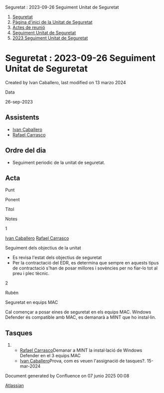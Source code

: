 Seguretat : 2023-09-26 Seguiment Unitat de Seguretat  

1.  [Seguretat](index.md)
2.  [Pàgina d'inici de la Unitat de Seguretat](15368362.md)
3.  [Actes de reunió](26317880.md)
4.  [Seguiment Unitat de Seguretat](Seguiment-Unitat-de-Seguretat_93357392.md)
5.  [2023 Seguiment Unitat de Seguretat](2023-Seguiment-Unitat-de-Seguretat_100009470.md)

Seguretat : 2023-09-26 Seguiment Unitat de Seguretat
====================================================

Created by Ivan Caballero, last modified on 13 marzo 2024

Data

26-sep-2023

Assistents
----------

*   [Ivan Caballero](https://confluence.aoc.cat/display/~icaballero)
*   [Rafael Carrasco](https://confluence.aoc.cat/display/~rcarrasco)

Ordre del dia
-------------

*   Seguiment periodic de la unitat de seguretat.

Acta
----

Punt

Ponent

Títol

Notes

1

[Ivan Caballero](https://confluence.aoc.cat/display/~icaballero) [Rafael Carrasco](https://confluence.aoc.cat/display/~rcarrasco)

Seguiment dels objectius de la unitat

*   Es revisa l'estat dels objectius de seguretat
*   Per la contractació del EDR, es determina que sempre en aquests tipus de contractació s'han de posar millores i sovències per no fiar-lo tot al preu i plec tècnic.

2

Rubén

Seguretat en equips MAC

Cal començar a posar eines de seguretat en els equips MAC. Windows Defender és compatible amb MAC, es demanarà a MINT que ho instal·lin.

  

  

  

  

Tasques
-------

1.  *   [Rafael Carrasco](https://confluence.aoc.cat/display/~rcarrasco)Demanar a MINT la instal·lació de Windows Defender en el 3 equips MAC
    *   [Ivan Caballero](https://confluence.aoc.cat/display/~icaballero)Prova, com es veuen l'assignació de tasques?. 15-mar-2024 

Document generated by Confluence on 07 junio 2025 00:08

[Atlassian](http://www.atlassian.com/)